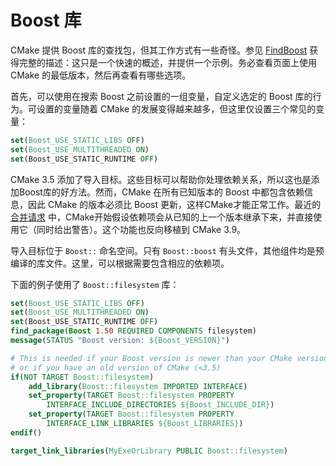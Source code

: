 # Boost 库

CMake 提供 Boost 库的查找包，但其工作方式有一些奇怪。参见 [FindBoost] 获得完整的描述：这只是一个快速的概述，并提供一个示例。务必查看页面上使用 CMake 的最低版本，然后再查看有哪些选项。

首先，可以使用在搜索 Boost 之前设置的一组变量，自定义选定的 Boost 库的行为。可设置的变量随着 CMake 的发展变得越来越多，但这里仅设置三个常见的变量：

```cmake
set(Boost_USE_STATIC_LIBS OFF)
set(Boost_USE_MULTITHREADED ON)
set(Boost_USE_STATIC_RUNTIME OFF)
```

CMake 3.5 添加了导入目标。这些目标可以帮助你处理依赖关系，所以这也是添加Boost库的好方法。然而，CMake 在所有已知版本的 Boost 中都包含依赖信息，因此 CMake 的版本必须比 Boost 更新，这样CMake才能正常工作。最近的 [合并请求][MROldBoost] 中，CMake开始假设依赖项会从已知的上一个版本继承下来，并直接使用它（同时给出警告）。这个功能也反向移植到 CMake 3.9。

导入目标位于 `Boost::` 命名空间。只有 `Boost::boost` 有头文件，其他组件均是预编译的库文件。这里，可以根据需要包含相应的依赖项。

下面的例子使用了 `Boost::filesystem` 库：

```cmake
set(Boost_USE_STATIC_LIBS OFF)
set(Boost_USE_MULTITHREADED ON)
set(Boost_USE_STATIC_RUNTIME OFF)
find_package(Boost 1.50 REQUIRED COMPONENTS filesystem)
message(STATUS "Boost version: ${Boost_VERSION}")

# This is needed if your Boost version is newer than your CMake version
# or if you have an old version of CMake (<3.5)
if(NOT TARGET Boost::filesystem)
    add_library(Boost::filesystem IMPORTED INTERFACE)
    set_property(TARGET Boost::filesystem PROPERTY
        INTERFACE_INCLUDE_DIRECTORIES ${Boost_INCLUDE_DIR})
    set_property(TARGET Boost::filesystem PROPERTY
        INTERFACE_LINK_LIBRARIES ${Boost_LIBRARIES})
endif()

target_link_libraries(MyExeOrLibrary PUBLIC Boost::filesystem)
```



[FindBoost]: https://cmake.org/cmake/help/latest/module/FindBoost.html
[MROldBoost]: https://gitlab.kitware.com/cmake/cmake/merge_requests/1172

